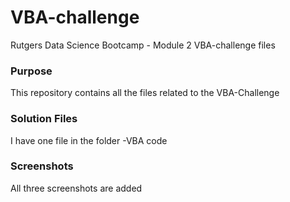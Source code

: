 # VBA-challenge
Rutgers Data Science Bootcamp - Module 2 VBA-challenge files

### Purpose
This repository contains all the files related to the VBA-Challenge

### Solution Files
I have one file in the folder
-VBA code

### Screenshots
All three screenshots are added
